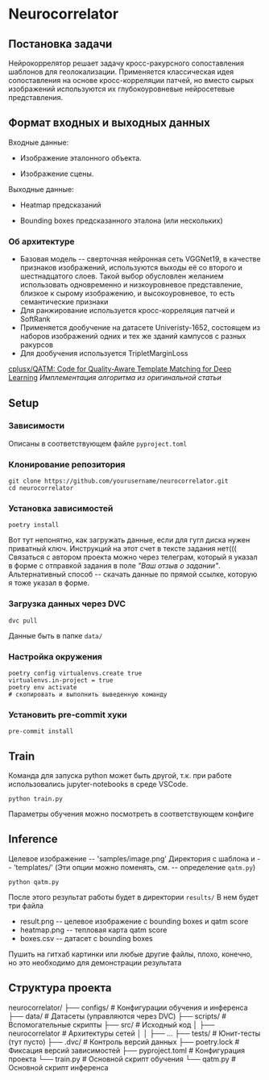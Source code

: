 # Neurocorrelator

## Постановка задачи

Нейрокоррелятор решает задачу кросс-ракурсного сопоставления шаблонов для геолокализации. Применяется классическая идея
сопоставления на основе кросс-корреляции патчей, но вместо сырых изображений используются их глубокоуровневые нейросетевые представления.

## Формат входных и выходных данных

Входные данные:

-   Изображение эталонного объекта.

-   Изображение сцены.

Выходные данные:

-   Heatmap предсказаний

-   Bounding boxes предсказанного эталона (или нескольких)

### Об архитектуре

-   Базовая модель -- сверточная нейронная сеть VGGNet19, в качестве признаков изображений, используются выходы её со второго и шестнадцатого слоев. Такой выбор обусловлен желанием использовать одновременно и низкоуровневое представление, близкое к сырому изображению, и высокоуровневое, то есть семантические признаки
-   Для ранжирование используется кросс-корреляция патчей и SoftRank
-   Применяется дообучение на датасете Univeristy-1652, состоящем из наборов изображений одних и тех же зданий кампусов с разных ракурсов
-   Для дообучения используется TripletMarginLoss

[cplusx/QATM: Code for Quality-Aware Template Matching for Deep Learning](https://github.com/cplusx/QATM)
_Имплементация алгоритма из оригинальной статьи_

## Setup

### Зависимости

Описаны в соответствующем файле `pyproject.toml`

### Клонирование репозитория

```
git clone https://github.com/yourusername/neurocorrelator.git
cd neurocorrelator
```

### Установка зависимостей

```
poetry install
```

Вот тут непонятно, как загружать данные, если для гугл диска нужен приватный ключ. Инструкций на этот счет в тексте задания нет((( Связаться с автором проекта можно через телеграм, который я указал в форме с отправкой задания в поле _"Ваш отзыв о задании"_. Альтернативный способ -- скачать данные по прямой ссылке, которую я тоже указал в форме.

### Загрузка данных через DVC

```
dvc pull
```

Данные быть в папке `data/`

### Настройка окружения

```
poetry config virtualenvs.create true
virtualenvs.in-project = true
poetry env activate
# скопировать и выполнить выведенную команду
```

### Установить pre-commit хуки

```
pre-commit install
```

## Train

Команда для запуска python может быть другой, т.к. при работе использовались jupyter-notebooks в среде VSCode.

```
python train.py
```

Параметры обучения можно посмотреть в соответствующем конфиге

## Inference

Целевое изображение -- 'samples/image.png'
Директория с шаблона и -- 'templates/'
(Эти опции можно поменять, см. -- определение `qatm.py`)

```
python qatm.py
```

После этого результат работы будет в директории `results/`
В нем будет три файла

-   result.png -- целевое изображение с bounding boxes и qatm score
-   heatmap.png -- тепловая карта qatm score
-   boxes.csv -- датасет с bounding boxes

Пушить на гитхаб картинки или любые другие файлы, плохо, конечно, но это необходимо для демонстрации результата

## Структура проекта

neurocorrelator/
├── configs/ # Конфигурации обучения и инференса
├── data/ # Датасеты (управляются через DVC)
├── scripts/ # Вспомогательные скрипты
├── src/ # Исходный код
│ ├── neurocorrelator # Архитектуры сетей
│ │ ├── ...
├── tests/ # Юнит-тесты (тут пусто)
├── .dvc/ # Контроль версий данных
├── poetry.lock # Фиксация версий зависимостей
├── pyproject.toml # Конфигурация проекта
└── train.py # Основной скрипт обучения
└── qatm.py # Основной скрипт инференса
